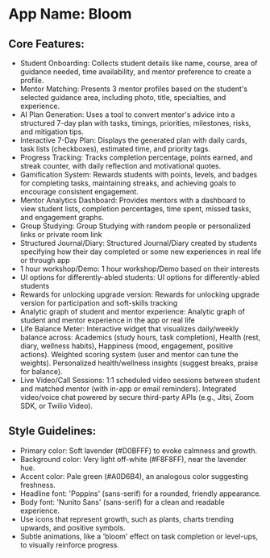 # **App Name**: Bloom

## Core Features:

- Student Onboarding: Collects student details like name, course, area of guidance needed, time availability, and mentor preference to create a profile.
- Mentor Matching: Presents 3 mentor profiles based on the student's selected guidance area, including photo, title, specialties, and experience.
- AI Plan Generation: Uses a tool to convert mentor's advice into a structured 7-day plan with tasks, timings, priorities, milestones, risks, and mitigation tips.
- Interactive 7-Day Plan: Displays the generated plan with daily cards, task lists (checkboxes), estimated time, and priority tags.
- Progress Tracking: Tracks completion percentage, points earned, and streak counter, with daily reflection and motivational quotes.
- Gamification System: Rewards students with points, levels, and badges for completing tasks, maintaining streaks, and achieving goals to encourage consistent engagement.
- Mentor Analytics Dashboard: Provides mentors with a dashboard to view student lists, completion percentages, time spent, missed tasks, and engagement graphs.
- Group Studying: Group Studying with random people or personalized links or private room link
- Structured Journal/Diary: Structured Journal/Diary created by students specifying how their day completed or some new experiences in real life or through app
- 1 hour workshop/Demo: 1 hour workshop/Demo based on their interests
- UI options for differently-abled students: UI options for differently-abled students
- Rewards for unlocking upgrade version: Rewards for unlocking upgrade version for participation and soft-skills tracking
- Analytic graph of student and mentor experience: Analytic graph of student and mentor experience in the app or real life
- Life Balance Meter: Interactive widget that visualizes daily/weekly balance across: Academics (study hours, task completion), Health (rest, diary, wellness habits), Happiness (mood, engagement, positive actions). Weighted scoring system (user and mentor can tune the weights). Personalized health/wellness insights (suggest breaks, praise for balance).
- Live Video/Call Sessions: 1:1 scheduled video sessions between student and matched mentor (with in-app or email reminders). Integrated video/voice chat powered by secure third-party APIs (e.g., Jitsi, Zoom SDK, or Twilio Video).

## Style Guidelines:

- Primary color: Soft lavender (#D0BFFF) to evoke calmness and growth.
- Background color: Very light off-white (#F8F8FF), near the lavender hue.
- Accent color: Pale green (#A0D6B4), an analogous color suggesting freshness.
- Headline font: 'Poppins' (sans-serif) for a rounded, friendly appearance.
- Body font: 'Nunito Sans' (sans-serif) for a clean and readable experience.
- Use icons that represent growth, such as plants, charts trending upwards, and positive symbols.
- Subtle animations, like a 'bloom' effect on task completion or level-ups, to visually reinforce progress.